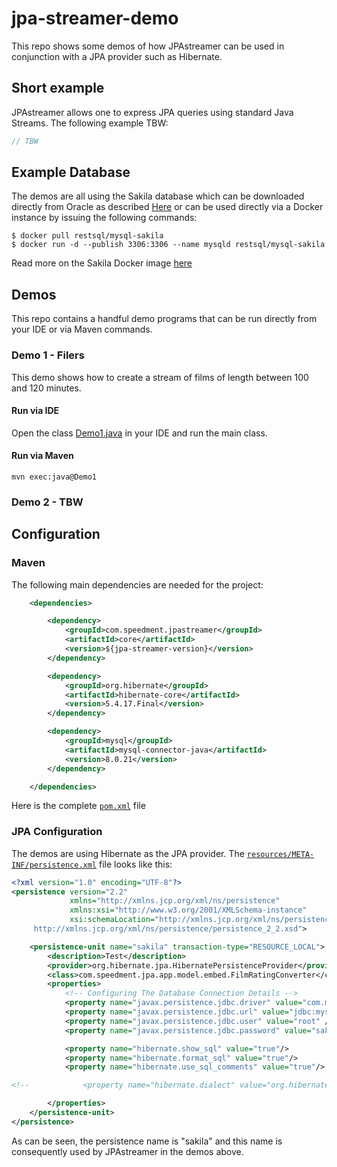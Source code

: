 # jpa-streamer-demo

This repo shows some demos of how JPAstreamer can be used in conjunction
with a JPA provider such as Hibernate.

## Short example
JPAstreamer allows one to express JPA queries using standard Java Streams. The following
example TBW: 

```java
// TBW
```

## Example Database
The demos are all using the Sakila database which can be downloaded directly from Oracle as described [Here](https://dev.mysql.com/doc/sakila/en/sakila-installation.html) or can be
used directly via a Docker instance by issuing the following commands:

```shell script
$ docker pull restsql/mysql-sakila
$ docker run -d --publish 3306:3306 --name mysqld restsql/mysql-sakila
```
Read more on the Sakila Docker image [here](https://hub.docker.com/r/restsql/mysql-sakila/)

## Demos
This repo contains a handful demo programs that can be run directly from your IDE or via Maven commands.

### Demo 1 - Filers
This demo shows how to create a stream of films of length between 100 and 120 minutes.

#### Run via IDE

Open the class [Demo1.java](src/main/java/com/speedment/jpastreamer/demo/Demo1.java) in your IDE and run the main class.

#### Run via Maven

```shell script
mvn exec:java@Demo1
```

### Demo 2 - TBW


## Configuration

### Maven
The following main dependencies are needed for the project: 

```xml
    <dependencies>

        <dependency>
            <groupId>com.speedment.jpastreamer</groupId>
            <artifactId>core</artifactId>
            <version>${jpa-streamer-version}</version>
        </dependency>

        <dependency>
            <groupId>org.hibernate</groupId>
            <artifactId>hibernate-core</artifactId>
            <version>5.4.17.Final</version>
        </dependency>

        <dependency>
            <groupId>mysql</groupId>
            <artifactId>mysql-connector-java</artifactId>
            <version>8.0.21</version>
        </dependency>

    </dependencies>

```
Here is the complete [`pom.xml`](pom.xml) file 


### JPA Configuration
The demos are using Hibernate as the JPA provider. The [`resources/META-INF/persistence.xml`](src/main/resources/META-INF/persistence.xml) file looks like this:

```xml
<?xml version="1.0" encoding="UTF-8"?>
<persistence version="2.2"
             xmlns="http://xmlns.jcp.org/xml/ns/persistence"
             xmlns:xsi="http://www.w3.org/2001/XMLSchema-instance"
             xsi:schemaLocation="http://xmlns.jcp.org/xml/ns/persistence
     http://xmlns.jcp.org/xml/ns/persistence/persistence_2_2.xsd">

    <persistence-unit name="sakila" transaction-type="RESOURCE_LOCAL">
        <description>Test</description>
        <provider>org.hibernate.jpa.HibernatePersistenceProvider</provider>
        <class>com.speedment.jpa.app.model.embed.FilmRatingConverter</class>
        <properties>
            <!-- Configuring The Database Connection Details -->
            <property name="javax.persistence.jdbc.driver" value="com.mysql.cj.jdbc.Driver" />
            <property name="javax.persistence.jdbc.url" value="jdbc:mysql://localhost:3306/sakila" />
            <property name="javax.persistence.jdbc.user" value="root" />
            <property name="javax.persistence.jdbc.password" value="sakila" />

            <property name="hibernate.show_sql" value="true"/>
            <property name="hibernate.format_sql" value="true"/>
            <property name="hibernate.use_sql_comments" value="true"/>

<!--            <property name="hibernate.dialect" value="org.hibernate.dialect.MySQL8Dialect"/>-->

        </properties>
    </persistence-unit>
</persistence>
```
As can be seen, the persistence name is "sakila" and this name is consequently used by JPAstreamer in the demos above.